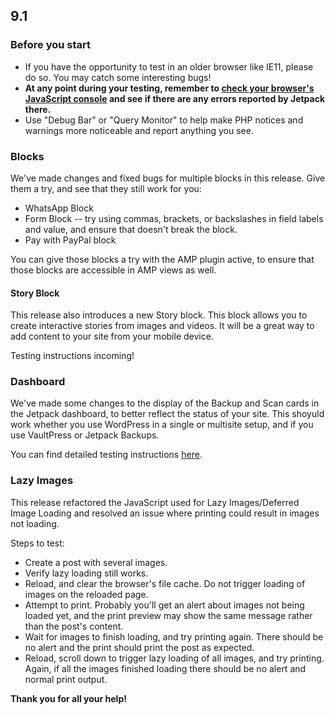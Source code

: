 ## 9.1

### Before you start

- If you have the opportunity to test in an older browser like IE11, please do so. You may catch some interesting bugs!
- **At any point during your testing, remember to [check your browser's JavaScript console](https://codex.wordpress.org/Using_Your_Browser_to_Diagnose_JavaScript_Errors#Step_3:_Diagnosis) and see if there are any errors reported by Jetpack there.**
- Use "Debug Bar" or "Query Monitor" to help make PHP notices and warnings more noticeable and report anything you see.

### Blocks

We've made changes and fixed bugs for multiple blocks in this release. Give them a try, and see that they still work for you:

- WhatsApp Block
- Form Block -- try using commas, brackets, or backslashes in field labels and value, and ensure that doesn't break the block.
- Pay with PayPal block

You can give those blocks a try with the AMP plugin active, to ensure that those blocks are accessible in AMP views as well.

#### Story Block

This release also introduces a new Story block. This block allows you to create interactive stories from images and videos. It will be a great way to add content to your site from your mobile device.

Testing instructions incoming!

### Dashboard

We've made some changes to the display of the Backup and Scan cards in the Jetpack dashboard, to better reflect the status of your site. This shoyuld work whether you use WordPress in a single or multisite setup, and if you use VaultPress or Jetpack Backups.

You can find detailed testing instructions [here](https://github.com/Automattic/jetpack/pull/17288).

### Lazy Images

This release refactored the JavaScript used for Lazy Images/Deferred Image Loading and resolved an issue where printing could result
in images not loading.

Steps to test:
- Create a post with several images.
- Verify lazy loading still works.
- Reload, and clear the browser's file cache. Do not trigger loading of images on the reloaded page.
- Attempt to print. Probably you'll get an alert about images not being loaded yet, and the print preview may show the same message rather than the post's content.
- Wait for images to finish loading, and try printing again. There should be no alert and the print should print the post as expected.
- Reload, scroll down to trigger lazy loading of all images, and try printing. Again, if all the images finished loading there should be no alert and normal print output.

**Thank you for all your help!**
